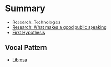 # Summary

* [Research: Technologies](research-technologies.md)
* [Research: What makes a good public speaking](research-public-speaking-parameters.md)
* [First Hypothesis](first-hypothesis.md) 

## Vocal Pattern

* [Librosa](vocal-pattern/vocal-pattern.md)

